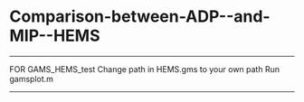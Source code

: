 # Comparison-between-ADP--and-MIP--HEMS
**************************************************************
FOR GAMS_HEMS_test
Change path in HEMS.gms to your own path
Run gamsplot.m
*****************************************************************
